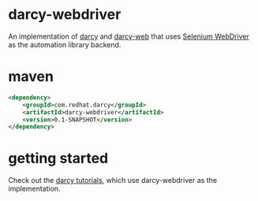darcy-webdriver
===============

An implementation of [darcy][1] and [darcy-web][2] that uses [Selenium WebDriver][3] as the automation library backend.

maven
=====

```xml
<dependency>
    <groupId>com.redhat.darcy</groupId>
    <artifactId>darcy-webdriver</artifactId>
    <version>0.1-SNAPSHOT</version>
</dependency>
```

getting started
===============

Check out the [darcy tutorials][4], which use darcy-webdriver as the implementation.

 [1]: https://github.com/darcy-framework/darcy
 [2]: https://github.com/darcy-framework/darcy-web
 [3]: http://docs.seleniumhq.org/
 [4]: https://github.com/darcy-framework/darcy/wiki/Getting-Started-%231:-Project-setup-and-darcy-fundamentals
